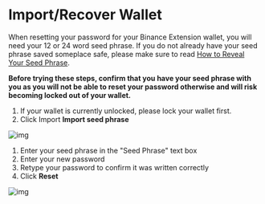 # Import/Recover Wallet

When resetting your password for your Binance Extension wallet, you will need your 12 or 24 word seed phrase. If you do not already have your seed phrase saved someplace safe, please make sure to read [How to Reveal Your Seed Phrase](backup-wallet.md).

**Before trying these steps, confirm that you have your seed phrase with you as you will not be able to reset your password otherwise and will risk becoming locked out of your wallet.**

1. If your wallet is currently unlocked, please lock your wallet first.
2. Click Import **Import seed phrase**

![img](https://lh5.googleusercontent.com/cPD6D036POi1_yJ_9JC4em0Zk7GgXdZr726uMpcHbmfIGnfayvxeFPBEY2iPvs8X2ZmSe4_TWOI_9XdNJxoeIm6AFzb59VC1W54IP5yEyMJNevMSJbEyU7xFB1IsKQuCRD2b3O5v)

1. Enter your seed phrase in the "Seed  Phrase" text box
2. Enter your new password
3. Retype your password to confirm it was written correctly
4. Click **Reset** 

![img](https://lh6.googleusercontent.com/ZeM4cYV3rirCo91zw3OVMYRqqpwqIsrWhPnv-t3sL7YhpD0M_DNQ4QQH-Rw8WmapLrX2OzwETLKcEwKA-Rakjuhlnoy7S707Yt8Y0nUC5OKjg04ADgM2bLSb-1f3GZvUxdkj-BuI)

